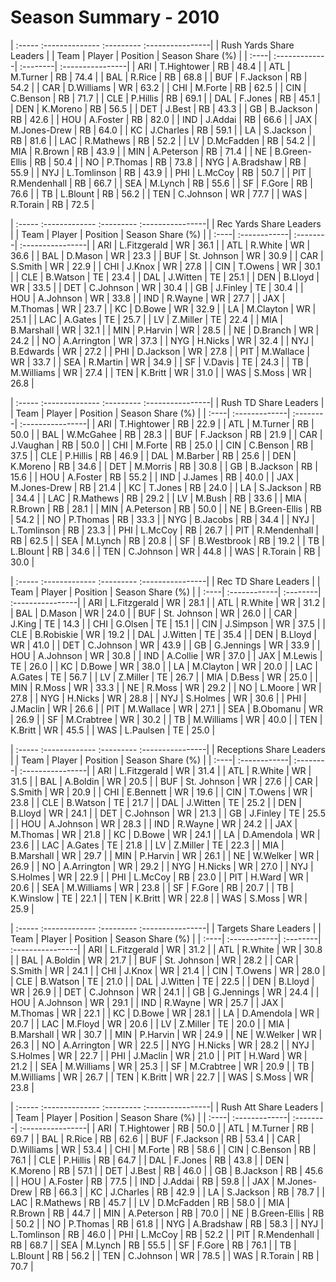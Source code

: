 # Season Summary - 2010

| :----- :-------------- :--------- :----------------|
|              Rush Yards Share Leaders              |
| Team | Player        | Position | Season Share (%) |
| :----| :-------------| :--------| :----------------|
| ARI  | T.Hightower   | RB       | 48.4             |
| ATL  | M.Turner      | RB       | 74.4             |
| BAL  | R.Rice        | RB       | 68.8             |
| BUF  | F.Jackson     | RB       | 54.2             |
| CAR  | D.Williams    | WR       | 63.2             |
| CHI  | M.Forte       | RB       | 62.5             |
| CIN  | C.Benson      | RB       | 71.7             |
| CLE  | P.Hillis      | RB       | 69.1             |
| DAL  | F.Jones       | RB       | 45.1             |
| DEN  | K.Moreno      | RB       | 56.5             |
| DET  | J.Best        | RB       | 43.3             |
| GB   | B.Jackson     | RB       | 42.6             |
| HOU  | A.Foster      | RB       | 82.0             |
| IND  | J.Addai       | RB       | 66.6             |
| JAX  | M.Jones-Drew  | RB       | 64.0             |
| KC   | J.Charles     | RB       | 59.1             |
| LA   | S.Jackson     | RB       | 81.6             |
| LAC  | R.Mathews     | RB       | 52.2             |
| LV   | D.McFadden    | RB       | 54.2             |
| MIA  | R.Brown       | RB       | 43.9             |
| MIN  | A.Peterson    | RB       | 71.4             |
| NE   | B.Green-Ellis | RB       | 50.4             |
| NO   | P.Thomas      | RB       | 73.8             |
| NYG  | A.Bradshaw    | RB       | 55.9             |
| NYJ  | L.Tomlinson   | RB       | 43.9             |
| PHI  | L.McCoy       | RB       | 50.7             |
| PIT  | R.Mendenhall  | RB       | 66.7             |
| SEA  | M.Lynch       | RB       | 55.6             |
| SF   | F.Gore        | RB       | 76.6             |
| TB   | L.Blount      | RB       | 56.2             |
| TEN  | C.Johnson     | WR       | 77.7             |
| WAS  | R.Torain      | RB       | 72.5             |

| :----- :------------- :--------- :----------------|
|              Rec Yards Share Leaders              |
| Team | Player       | Position | Season Share (%) |
| :----| :------------| :--------| :----------------|
| ARI  | L.Fitzgerald | WR       | 36.1             |
| ATL  | R.White      | WR       | 36.6             |
| BAL  | D.Mason      | WR       | 23.3             |
| BUF  | St. Johnson  | WR       | 30.9             |
| CAR  | S.Smith      | WR       | 22.9             |
| CHI  | J.Knox       | WR       | 27.8             |
| CIN  | T.Owens      | WR       | 30.1             |
| CLE  | B.Watson     | TE       | 23.4             |
| DAL  | J.Witten     | TE       | 25.1             |
| DEN  | B.Lloyd      | WR       | 33.5             |
| DET  | C.Johnson    | WR       | 30.4             |
| GB   | J.Finley     | TE       | 30.4             |
| HOU  | A.Johnson    | WR       | 33.8             |
| IND  | R.Wayne      | WR       | 27.7             |
| JAX  | M.Thomas     | WR       | 23.7             |
| KC   | D.Bowe       | WR       | 32.9             |
| LA   | M.Clayton    | WR       | 25.1             |
| LAC  | A.Gates      | TE       | 25.7             |
| LV   | Z.Miller     | TE       | 22.4             |
| MIA  | B.Marshall   | WR       | 32.1             |
| MIN  | P.Harvin     | WR       | 28.5             |
| NE   | D.Branch     | WR       | 24.2             |
| NO   | A.Arrington  | WR       | 37.3             |
| NYG  | H.Nicks      | WR       | 32.4             |
| NYJ  | B.Edwards    | WR       | 27.2             |
| PHI  | D.Jackson    | WR       | 27.8             |
| PIT  | M.Wallace    | WR       | 33.7             |
| SEA  | R.Martin     | WR       | 34.9             |
| SF   | V.Davis      | TE       | 24.3             |
| TB   | M.Williams   | WR       | 27.4             |
| TEN  | K.Britt      | WR       | 31.0             |
| WAS  | S.Moss       | WR       | 26.8             |

| :----- :-------------- :--------- :----------------|
|               Rush TD Share Leaders                |
| Team | Player        | Position | Season Share (%) |
| :----| :-------------| :--------| :----------------|
| ARI  | T.Hightower   | RB       | 22.9             |
| ATL  | M.Turner      | RB       | 50.0             |
| BAL  | W.McGahee     | RB       | 28.3             |
| BUF  | F.Jackson     | RB       | 21.9             |
| CAR  | J.Vaughan     | RB       | 50.0             |
| CHI  | M.Forte       | RB       | 25.0             |
| CIN  | C.Benson      | RB       | 37.5             |
| CLE  | P.Hillis      | RB       | 46.9             |
| DAL  | M.Barber      | RB       | 25.6             |
| DEN  | K.Moreno      | RB       | 34.6             |
| DET  | M.Morris      | RB       | 30.8             |
| GB   | B.Jackson     | RB       | 15.6             |
| HOU  | A.Foster      | RB       | 55.2             |
| IND  | J.James       | RB       | 40.0             |
| JAX  | M.Jones-Drew  | RB       | 21.4             |
| KC   | T.Jones       | RB       | 24.0             |
| LA   | S.Jackson     | RB       | 34.4             |
| LAC  | R.Mathews     | RB       | 29.2             |
| LV   | M.Bush        | RB       | 33.6             |
| MIA  | R.Brown       | RB       | 28.1             |
| MIN  | A.Peterson    | RB       | 50.0             |
| NE   | B.Green-Ellis | RB       | 54.2             |
| NO   | P.Thomas      | RB       | 33.3             |
| NYG  | B.Jacobs      | RB       | 34.4             |
| NYJ  | L.Tomlinson   | RB       | 23.3             |
| PHI  | L.McCoy       | RB       | 26.7             |
| PIT  | R.Mendenhall  | RB       | 62.5             |
| SEA  | M.Lynch       | RB       | 20.8             |
| SF   | B.Westbrook   | RB       | 19.2             |
| TB   | L.Blount      | RB       | 34.6             |
| TEN  | C.Johnson     | WR       | 44.8             |
| WAS  | R.Torain      | RB       | 30.0             |

| :----- :------------- :--------- :----------------|
|                Rec TD Share Leaders               |
| Team | Player       | Position | Season Share (%) |
| :----| :------------| :--------| :----------------|
| ARI  | L.Fitzgerald | WR       | 28.1             |
| ATL  | R.White      | WR       | 31.2             |
| BAL  | D.Mason      | WR       | 24.0             |
| BUF  | St. Johnson  | WR       | 26.0             |
| CAR  | J.King       | TE       | 14.3             |
| CHI  | G.Olsen      | TE       | 15.1             |
| CIN  | J.Simpson    | WR       | 37.5             |
| CLE  | B.Robiskie   | WR       | 19.2             |
| DAL  | J.Witten     | TE       | 35.4             |
| DEN  | B.Lloyd      | WR       | 41.0             |
| DET  | C.Johnson    | WR       | 43.9             |
| GB   | G.Jennings   | WR       | 33.9             |
| HOU  | A.Johnson    | WR       | 30.8             |
| IND  | A.Collie     | WR       | 37.0             |
| JAX  | M.Lewis      | TE       | 26.0             |
| KC   | D.Bowe       | WR       | 38.0             |
| LA   | M.Clayton    | WR       | 20.0             |
| LAC  | A.Gates      | TE       | 56.7             |
| LV   | Z.Miller     | TE       | 26.7             |
| MIA  | D.Bess       | WR       | 25.0             |
| MIN  | R.Moss       | WR       | 33.3             |
| NE   | R.Moss       | WR       | 29.2             |
| NO   | L.Moore      | WR       | 27.8             |
| NYG  | H.Nicks      | WR       | 28.8             |
| NYJ  | S.Holmes     | WR       | 30.6             |
| PHI  | J.Maclin     | WR       | 26.6             |
| PIT  | M.Wallace    | WR       | 27.1             |
| SEA  | B.Obomanu    | WR       | 26.9             |
| SF   | M.Crabtree   | WR       | 30.2             |
| TB   | M.Williams   | WR       | 40.0             |
| TEN  | K.Britt      | WR       | 45.5             |
| WAS  | L.Paulsen    | TE       | 25.0             |

| :----- :------------- :--------- :----------------|
|              Receptions Share Leaders             |
| Team | Player       | Position | Season Share (%) |
| :----| :------------| :--------| :----------------|
| ARI  | L.Fitzgerald | WR       | 31.4             |
| ATL  | R.White      | WR       | 31.5             |
| BAL  | A.Boldin     | WR       | 20.5             |
| BUF  | St. Johnson  | WR       | 27.6             |
| CAR  | S.Smith      | WR       | 20.9             |
| CHI  | E.Bennett    | WR       | 19.6             |
| CIN  | T.Owens      | WR       | 23.8             |
| CLE  | B.Watson     | TE       | 21.7             |
| DAL  | J.Witten     | TE       | 25.2             |
| DEN  | B.Lloyd      | WR       | 24.1             |
| DET  | C.Johnson    | WR       | 21.3             |
| GB   | J.Finley     | TE       | 25.5             |
| HOU  | A.Johnson    | WR       | 28.3             |
| IND  | R.Wayne      | WR       | 24.2             |
| JAX  | M.Thomas     | WR       | 21.8             |
| KC   | D.Bowe       | WR       | 24.1             |
| LA   | D.Amendola   | WR       | 23.6             |
| LAC  | A.Gates      | TE       | 21.8             |
| LV   | Z.Miller     | TE       | 22.3             |
| MIA  | B.Marshall   | WR       | 29.7             |
| MIN  | P.Harvin     | WR       | 26.1             |
| NE   | W.Welker     | WR       | 26.9             |
| NO   | A.Arrington  | WR       | 29.2             |
| NYG  | H.Nicks      | WR       | 27.0             |
| NYJ  | S.Holmes     | WR       | 22.9             |
| PHI  | L.McCoy      | RB       | 23.0             |
| PIT  | H.Ward       | WR       | 20.6             |
| SEA  | M.Williams   | WR       | 23.8             |
| SF   | F.Gore       | RB       | 20.7             |
| TB   | K.Winslow    | TE       | 22.1             |
| TEN  | K.Britt      | WR       | 22.8             |
| WAS  | S.Moss       | WR       | 25.9             |

| :----- :------------- :--------- :----------------|
|               Targets Share Leaders               |
| Team | Player       | Position | Season Share (%) |
| :----| :------------| :--------| :----------------|
| ARI  | L.Fitzgerald | WR       | 31.2             |
| ATL  | R.White      | WR       | 30.8             |
| BAL  | A.Boldin     | WR       | 21.7             |
| BUF  | St. Johnson  | WR       | 28.2             |
| CAR  | S.Smith      | WR       | 24.1             |
| CHI  | J.Knox       | WR       | 21.4             |
| CIN  | T.Owens      | WR       | 28.0             |
| CLE  | B.Watson     | TE       | 21.0             |
| DAL  | J.Witten     | TE       | 22.5             |
| DEN  | B.Lloyd      | WR       | 26.9             |
| DET  | C.Johnson    | WR       | 24.1             |
| GB   | G.Jennings   | WR       | 24.4             |
| HOU  | A.Johnson    | WR       | 29.1             |
| IND  | R.Wayne      | WR       | 25.7             |
| JAX  | M.Thomas     | WR       | 22.1             |
| KC   | D.Bowe       | WR       | 28.1             |
| LA   | D.Amendola   | WR       | 20.7             |
| LAC  | M.Floyd      | WR       | 20.6             |
| LV   | Z.Miller     | TE       | 20.0             |
| MIA  | B.Marshall   | WR       | 30.7             |
| MIN  | P.Harvin     | WR       | 24.9             |
| NE   | W.Welker     | WR       | 26.3             |
| NO   | A.Arrington  | WR       | 22.5             |
| NYG  | H.Nicks      | WR       | 28.2             |
| NYJ  | S.Holmes     | WR       | 22.7             |
| PHI  | J.Maclin     | WR       | 21.0             |
| PIT  | H.Ward       | WR       | 21.2             |
| SEA  | M.Williams   | WR       | 25.3             |
| SF   | M.Crabtree   | WR       | 20.9             |
| TB   | M.Williams   | WR       | 26.7             |
| TEN  | K.Britt      | WR       | 22.7             |
| WAS  | S.Moss       | WR       | 23.8             |

| :----- :-------------- :--------- :----------------|
|               Rush Att Share Leaders               |
| Team | Player        | Position | Season Share (%) |
| :----| :-------------| :--------| :----------------|
| ARI  | T.Hightower   | RB       | 50.0             |
| ATL  | M.Turner      | RB       | 69.7             |
| BAL  | R.Rice        | RB       | 62.6             |
| BUF  | F.Jackson     | RB       | 53.4             |
| CAR  | D.Williams    | WR       | 53.4             |
| CHI  | M.Forte       | RB       | 58.6             |
| CIN  | C.Benson      | RB       | 76.1             |
| CLE  | P.Hillis      | RB       | 64.7             |
| DAL  | F.Jones       | RB       | 43.8             |
| DEN  | K.Moreno      | RB       | 57.1             |
| DET  | J.Best        | RB       | 46.0             |
| GB   | B.Jackson     | RB       | 45.6             |
| HOU  | A.Foster      | RB       | 77.5             |
| IND  | J.Addai       | RB       | 59.8             |
| JAX  | M.Jones-Drew  | RB       | 66.3             |
| KC   | J.Charles     | RB       | 42.9             |
| LA   | S.Jackson     | RB       | 78.7             |
| LAC  | R.Mathews     | RB       | 45.7             |
| LV   | D.McFadden    | RB       | 58.0             |
| MIA  | R.Brown       | RB       | 44.7             |
| MIN  | A.Peterson    | RB       | 70.0             |
| NE   | B.Green-Ellis | RB       | 50.2             |
| NO   | P.Thomas      | RB       | 61.8             |
| NYG  | A.Bradshaw    | RB       | 58.3             |
| NYJ  | L.Tomlinson   | RB       | 46.0             |
| PHI  | L.McCoy       | RB       | 52.2             |
| PIT  | R.Mendenhall  | RB       | 68.7             |
| SEA  | M.Lynch       | RB       | 55.5             |
| SF   | F.Gore        | RB       | 76.1             |
| TB   | L.Blount      | RB       | 56.2             |
| TEN  | C.Johnson     | WR       | 78.5             |
| WAS  | R.Torain      | RB       | 70.7             |

